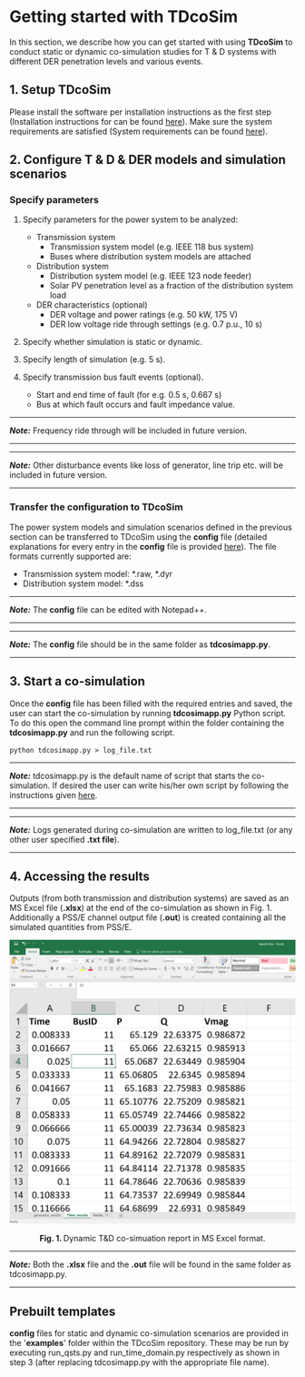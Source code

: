 # Getting started with TDcoSim

In this section, we describe how you can get started with using **TDcoSim** to conduct static or dynamic co-simulation studies for T & D systems with different DER penetration levels and various events.

## 1. Setup TDcoSim

Please install the software per installation instructions as the first step (Installation instructions for can be found [here](user_guide_installation.md#installation)). Make sure the system requirements are satisfied (System requirements can be found [here](user_guide_installation.md#system-requirements)). 

## 2. Configure T & D & DER models and simulation scenarios

### Specify parameters
1. Specify parameters for the power system to be analyzed:
   
   * Transmission system
        * Transmission system model (e.g. IEEE 118 bus system)
        * Buses where distribution system models are attached
   * Distribution system
        * Distribution system model (e.g. IEEE 123 node feeder)
        * Solar PV penetration level as a fraction of the distribution system load
   * DER characteristics (optional)
        * DER voltage and power ratings (e.g. 50 kW, 175 V)
        * DER low voltage ride through settings (e.g. 0.7 p.u., 10 s)
   
2. Specify whether simulation is static or dynamic.

3. Specify length of simulation (e.g. 5 s).

4. Specify transmission bus fault events (optional).

   * Start and end time of fault (for e.g. 0.5 s, 0.667 s)
   * Bus at which fault occurs and fault impedance value.

***
***Note:*** Frequency ride through will be included in future version.

***
***
***Note:*** Other disturbance events like loss of generator, line trip etc. will be included in future version.

***

### Transfer the configuration to TDcoSim

The power system models and simulation scenarios defined in the previous section can be transferred to TDcoSim using the **config** file (detailed explanations for every entry in the **config** file is provided [here](user_guide_understanding_config.md#understanding-the-config-file)). The file formats currently supported are:

* Transmission system model: *.raw, *.dyr
* Distribution system model: *.dss

***
***Note:*** The **config** file can be edited with Notepad++.

***
***
***Note:*** The **config** file should be in the same folder as **tdcosimapp.py**.

***

## 3.  Start a co-simulation

Once the **config** file has been filled with the required entries and saved, the user can start the co-simulation by running **tdcosimapp.py** Python script. To do this open the command line prompt within the folder containing the **tdcosimapp.py** and run the following script.

```
python tdcosimapp.py > log_file.txt
```

***
***Note:*** tdcosimapp.py is the default name of script that starts the co-simulation. If desired the user can write his/her own script by following the instructions given [here](user_guide_using_tdcosim.md#tdcosim-advanced-usage).

***
***
***Note:*** Logs generated during co-simulation are written to log_file.txt (or any other user specified **.txt file**).

***

## 4.  Accessing the results

Outputs (from both transmission and distribution systems) are saved as an MS Excel file (**.xlsx**) at the end of the co-simulation as shown in Fig. 1. Additionally a PSS/E channel output file (**.out**) is created containing all the simulated quantities from PSS/E.

![report example](images/report_example.png)
<p align="center">
  <strong>Fig. 1. </strong>Dynamic T&D co-simuation report in MS Excel format.
</p>

***
***Note:*** Both the **.xlsx** file and the **.out** file will be found in the same folder as tdcosimapp.py.

***

## Prebuilt templates

**config** files for static and dynamic co-simulation scenarios are provided in the '**examples**' folder within the TDcoSim repository. These may be run by executing run_qsts.py and run_time_domain.py respectively as shown in step 3 (after replacing tdcosimapp.py with the appropriate file name).